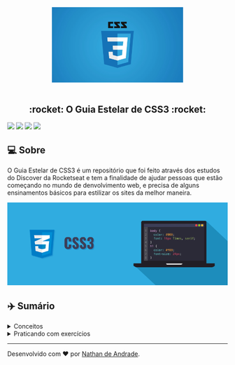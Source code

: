 <div align="center">
    <img src="https://raw.githubusercontent.com/Nathan-Andrade/o-guia-estelar-de-css/master/github-pictures/creative-css3-tutorials.webp" width="300px"/>
</div>

<br />

<h2 align="center">
     :rocket: O Guia Estelar de CSS3 :rocket:
</h2>

 
 ![](https://img.shields.io/github/languages/count/Nathan-Andrade/o-guia-estelar-de-css?color=%232896CE) ![](https://img.shields.io/github/languages/top/Nathan-Andrade/o-guia-estelar-de-css?color=%232896CE) ![](https://img.shields.io/github/repo-size/Nathan-Andrade/o-guia-estelar-de-css?color=%232896CE) ![](https://img.shields.io/github/last-commit/Nathan-Andrade/o-guia-estelar-de-css?color=%232896CE)



## :computer: Sobre

 O Guia Estelar de CSS3 é um repositório que foi feito através dos estudos do Discover da Rocketseat e tem a finalidade de ajudar pessoas que estão começando no mundo de denvolvimento web, e precisa de alguns ensinamentos básicos para estilizar os sites da melhor maneira. 

 <p align="center">
  <img src="https://github.com/Nathan-Andrade/o-guia-estelar-de-css/blob/master/github-pictures/css-illustration.png?raw=true" >
</p>

 ## :airplane: Sumário

<details>
  <summary>Conceitos</summary>

-   [Intro](https://github.com/Nathan-Andrade/o-guia-estelar-de-css/blob/master/1.introducao.md)
-   [Comentários](https://github.com/Nathan-Andrade/o-guia-estelar-de-css/blob/master/2.comments.md)
-   [Anatomia](https://github.com/Nathan-Andrade/o-guia-estelar-de-css/blob/master/3.anatomia.md)
-   [Selectors](https://github.com/Nathan-Andrade/o-guia-estelar-de-css/blob/master/4.selectors.md)
-   [Box Model](https://github.com/Nathan-Andrade/o-guia-estelar-de-css/blob/master/5.box-model.md)
-   [A Cascata](https://github.com/Nathan-Andrade/o-guia-estelar-de-css/blob/master/6.a-cascata.md)
-   [At Rules](https://github.com/Nathan-Andrade/o-guia-estelar-de-css/blob/master/7.at-rules.md)
-   [Shorthand](https://github.com/Nathan-Andrade/o-guia-estelar-de-css/blob/master/8.shorthand.md)
-   [Funções](https://github.com/Nathan-Andrade/o-guia-estelar-de-css/blob/master/9.funcoes.md)
-   [Vendor Prefixes](https://github.com/Nathan-Andrade/o-guia-estelar-de-css/blob/master/10.vendor-prefixes.md)

</details>

<details>
	<summary>Praticando com exercícios</summary>
	- [Selectors](https://github.com/Nathan-Andrade/o-guia-estelar-de-css/tree/master/selectors-exercise)
	- [Box Model](https://github.com/Nathan-Andrade/o-guia-estelar-de-css/tree/master/box-model-exercise)
	- [A Cascata](https://github.com/Nathan-Andrade/o-guia-estelar-de-css/tree/master/a-cascata-exercise)
</details>

---

Desenvolvido com ❤️ por <a href="https://www.linkedin.com/in/nathan-a-1b9436124/">Nathan de Andrade</a>.
